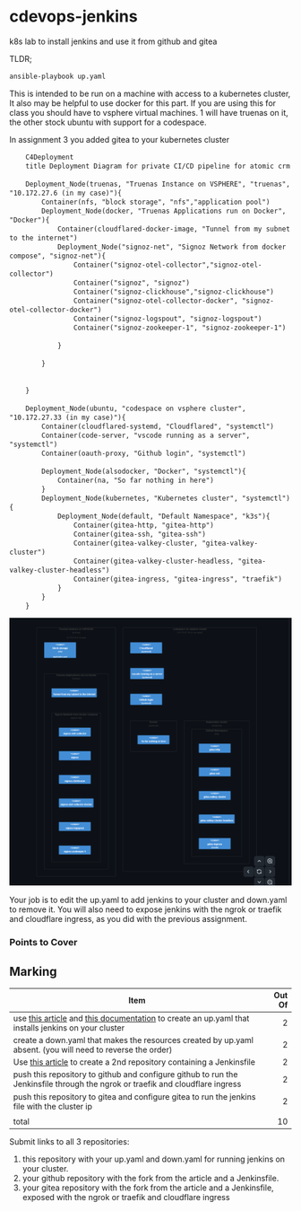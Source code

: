 # cdevops-jenkins
k8s lab to install jenkins and use it from github and gitea

TLDR;

```bash
ansible-playbook up.yaml
```

This is intended to be run on a machine with access to a kubernetes cluster, It also may be helpful to use docker for this part. If you are using this for class you should have to vsphere virtual machines. 1 will have truenas on it, the other stock ubuntu with support for a codespace.

In assignment 3 you added gitea to your kubernetes cluster

```mermaid
    C4Deployment
    title Deployment Diagram for private CI/CD pipeline for atomic crm

    Deployment_Node(truenas, "Truenas Instance on VSPHERE", "truenas", "10.172.27.6 (in my case)"){
        Container(nfs, "block storage", "nfs","application pool")
        Deployment_Node(docker, "Truenas Applications run on Docker", "Docker"){
            Container(cloudflared-docker-image, "Tunnel from my subnet to the internet")
            Deployment_Node("signoz-net", "Signoz Network from docker compose", "signoz-net"){
                Container("signoz-otel-collector","signoz-otel-collector")
                Container("signoz", "signoz")
                Container("signoz-clickhouse","signoz-clickhouse")
                Container("signoz-otel-collector-docker", "signoz-otel-collector-docker")
                Container("signoz-logspout", "signoz-logspout")
                Container("signoz-zookeeper-1", "signoz-zookeeper-1")

            }

        }

        
    }

    Deployment_Node(ubuntu, "codespace on vsphere cluster", "10.172.27.33 (in my case)"){
        Container(cloudflared-systemd, "Cloudflared", "systemctl")
        Container(code-server, "vscode running as a server", "systemctl")
        Container(oauth-proxy, "Github login", "systemctl")

        Deployment_Node(alsodocker, "Docker", "systemctl"){
            Container(na, "So far nothing in here")
        }
        Deployment_Node(kubernetes, "Kubernetes cluster", "systemctl"){
            Deployment_Node(default, "Default Namespace", "k3s"){
                Container(gitea-http, "gitea-http")
                Container(gitea-ssh, "gitea-ssh")
                Container(gitea-valkey-cluster, "gitea-valkey-cluster")
                Container(gitea-valkey-cluster-headless, "gitea-valkey-cluster-headless")
                Container(gitea-ingress, "gitea-ingress", "traefik")
            }
        }
    }
```
![alt text](image.png)

Your job is to edit the up.yaml to add jenkins to your cluster and down.yaml to remove it. You will also need to expose jenkins with the ngrok or traefik and cloudflare ingress, as you did with the previous assignment.

### Points to Cover

## Marking

|Item|Out Of|
|--|--:|
|use [this article](https://www.digitalocean.com/community/tutorials/how-to-install-jenkins-on-kubernetes) and [this documentation](https://docs.ansible.com/ansible/latest/collections/kubernetes/core/k8s_module.html) to create an up.yaml that installs jenkins on your cluster|2|
|create a down.yaml that makes the resources created by up.yaml absent. (you will need to reverse the order)|2|
|Use [this article](https://www.jenkins.io/doc/tutorials/build-a-python-app-with-pyinstaller/) to create a 2nd repository containing a Jenkinsfile|2|
|push this repository to github and configure github to run the Jenkinsfile through the ngrok or traefik and cloudflare ingress|2|
|push this repository to gitea and configure gitea to run the jenkins file with the cluster ip|2|
|||
|total|10|

Submit links to all 3 repositories:

1. this repository with your up.yaml and down.yaml for running jenkins on your cluster.
2. your github repository with the fork from the article and a Jenkinsfile.
3. your gitea repository with the fork from the article and a Jenkinsfile, exposed with the ngrok or traefik and cloudflare ingress
